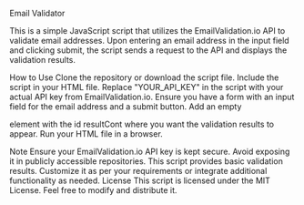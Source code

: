 Email Validator

This is a simple JavaScript script that utilizes the EmailValidation.io API to validate email addresses. Upon entering an email address in the input field and clicking submit, the script sends a request to the API and displays the validation results.

How to Use
Clone the repository or download the script file.
Include the script in your HTML file.
Replace "YOUR_API_KEY" in the script with your actual API key from EmailValidation.io.
Ensure you have a form with an input field for the email address and a submit button.
Add an empty <div> element with the id resultCont where you want the validation results to appear.
Run your HTML file in a browser.

Note
Ensure your EmailValidation.io API key is kept secure. Avoid exposing it in publicly accessible repositories.
This script provides basic validation results. Customize it as per your requirements or integrate additional functionality as needed.
License
This script is licensed under the MIT License. Feel free to modify and distribute it.
